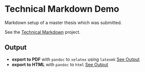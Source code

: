 # Technical Markdown Demo

Markdown setup of a master thesis which was submitted.

See the [Technical Markdown](https://github.com/gabyx/technical-markdown) project.

## Output

- **export to PDF** with `pandoc` to `xelatex` using `latexmk`
[See Output](docs/output/thesis/Content.pdf)
- **export to HTML** with `pandoc` to `html`
[See Output](https://gabyx.github.io/technical-markdown-demo/docs/html-package/thesis/Content.html)
